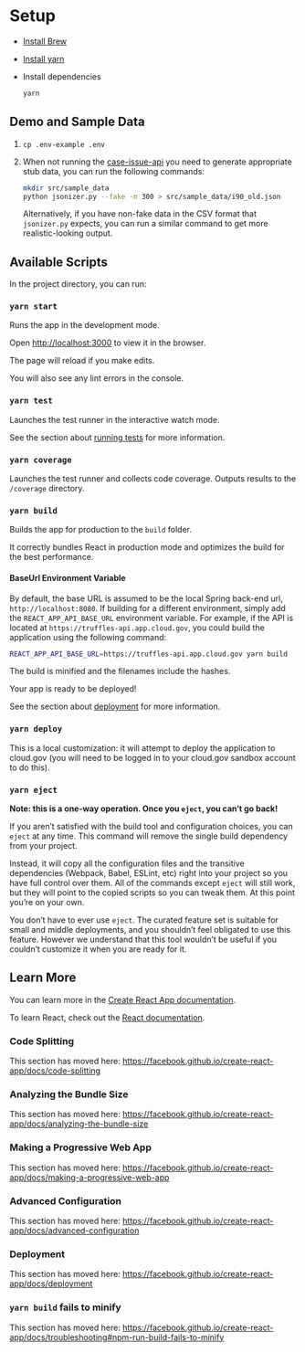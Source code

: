 # Setup

- [Install Brew](https://brew.sh/#install)
- [Install yarn](https://yarnpkg.com/lang/en/docs/install/#mac-stable)
- Install dependencies

   ```bash
   yarn
   ```

## Demo and Sample Data

1. `cp .env-example .env`

2. When not running the [case-issue-api](https://github.com/usds/case-issue-api) you    need to generate appropriate stub data, you can run the following commands:

    ```bash
    mkdir src/sample_data
    python jsonizer.py --fake -n 300 > src/sample_data/i90_old.json
    ```

    Alternatively, if you have non-fake data in the CSV format that `jsonizer.py`
    expects, you can run a similar command to get more realistic-looking output.

## Available Scripts

In the project directory, you can run:

### `yarn start`

Runs the app in the development mode.

Open [http://localhost:3000](http://localhost:3000) to view it in the browser.

The page will reload if you make edits.

You will also see any lint errors in the console.

### `yarn test`

Launches the test runner in the interactive watch mode.

See the section about [running tests](https://facebook.github.io/create-react-app/docs/running-tests) for more information.

### `yarn coverage`

Launches the test runner and collects code coverage. Outputs results to the `/coverage` directory.

### `yarn build`

Builds the app for production to the `build` folder.

It correctly bundles React in production mode and optimizes the build for the best performance.

#### BaseUrl Environment Variable

By default, the base URL is assumed to be the local Spring back-end url, `http://localhost:8080`. If building for a different environment, simply add the `REACT_APP_API_BASE_URL` environment variable. For example, if the API is located at `https://truffles-api.app.cloud.gov`, you could build the application using the following command:

```bash
REACT_APP_API_BASE_URL=https://truffles-api.app.cloud.gov yarn build
```

The build is minified and the filenames include the hashes.

Your app is ready to be deployed!

See the section about [deployment](https://facebook.github.io/create-react-app/docs/deployment) for more information.

### `yarn deploy`

This is a local customization: it will attempt to deploy the application to cloud.gov
(you will need to be logged in to your cloud.gov sandbox account to do this).

### `yarn eject`

**Note: this is a one-way operation. Once you `eject`, you can’t go back!**

If you aren’t satisfied with the build tool and configuration choices, you can `eject` at any time. This command will remove the single build dependency from your project.

Instead, it will copy all the configuration files and the transitive dependencies (Webpack, Babel, ESLint, etc) right into your project so you have full control over them. All of the commands except `eject` will still work, but they will point to the copied scripts so you can tweak them. At this point you’re on your own.

You don’t have to ever use `eject`. The curated feature set is suitable for small and middle deployments, and you shouldn’t feel obligated to use this feature. However we understand that this tool wouldn’t be useful if you couldn’t customize it when you are ready for it.

## Learn More

You can learn more in the [Create React App documentation](https://facebook.github.io/create-react-app/docs/getting-started).

To learn React, check out the [React documentation](https://reactjs.org/).

### Code Splitting

This section has moved here: https://facebook.github.io/create-react-app/docs/code-splitting

### Analyzing the Bundle Size

This section has moved here: https://facebook.github.io/create-react-app/docs/analyzing-the-bundle-size

### Making a Progressive Web App

This section has moved here: https://facebook.github.io/create-react-app/docs/making-a-progressive-web-app

### Advanced Configuration

This section has moved here: https://facebook.github.io/create-react-app/docs/advanced-configuration

### Deployment

This section has moved here: https://facebook.github.io/create-react-app/docs/deployment

### `yarn build` fails to minify

This section has moved here: https://facebook.github.io/create-react-app/docs/troubleshooting#npm-run-build-fails-to-minify
